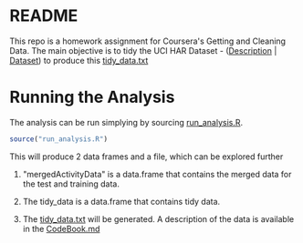 # README
This repo is a homework assignment for Coursera's Getting and Cleaning Data.  The main objective is to tidy the UCI HAR Dataset - ([Description](http://archive.ics.uci.edu/ml/datasets/Human+Activity+Recognition+Using+Smartphones) | [Dataset](https://d396qusza40orc.cloudfront.net/getdata%2Fprojectfiles%2FUCI%20HAR%20Dataset.zip)) to produce this [tidy_data.txt](tidy_data.txt)

# Running the Analysis
The analysis can be run simplying by sourcing [run_analysis.R](run_analysis.R).   

```r
source("run_analysis.R")
```

This will produce 2 data frames and a file, which can be explored further

1. "mergedActivityData" is a data.frame that contains the merged data for the test and training data.

2. The tidy_data is a data.frame that contains tidy data.

3. The [tidy_data.txt](tidy_data.txt) will be generated.  A description of the data is available in the [CodeBook.md](CodeBook.md)
